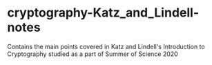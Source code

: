 # cryptography-Katz_and_Lindell-notes
Contains the main points covered in Katz and Lindell's Introduction to Cryptography studied as a part of Summer of Science 2020
